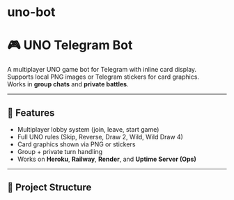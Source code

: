 # uno-bot
# 🎮 UNO Telegram Bot

A multiplayer UNO game bot for Telegram with inline card display.  
Supports local PNG images or Telegram stickers for card graphics.  
Works in **group chats** and **private battles**.

---

## 🚀 Features
- Multiplayer lobby system (join, leave, start game)
- Full UNO rules (Skip, Reverse, Draw 2, Wild, Wild Draw 4)
- Card graphics shown via PNG or stickers
- Group + private turn handling
- Works on **Heroku**, **Railway**, **Render**, and **Uptime Server (Ops)**

---

## 📂 Project Structure
